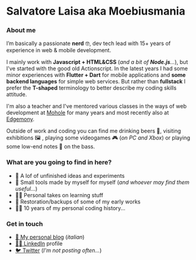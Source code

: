 # Salvatore Laisa aka Moebiusmania

### About me
I’m basically a passionate **nerd** 🤓, dev tech lead with 15+ years of experience in web & mobile development. 

I mainly work with **Javascript + HTML&CSS** (_and a bit of **Node.js**..._), but I've started with the good old Actionscript. In the latest years I had some minor experiences with **Flutter + Dart** for mobile applications and **some backend languages** for simple web services. But rather than **fullstack** I prefer the **T-shaped** terminology to better describe my coding skills attitude.

I'm also a teacher and I've mentored various classes in the ways of web development at [Mohole](https://scuola.mohole.it/) for many years and most recently also at [Edgemony](https://edgemony.com/).

Outside of work and coding you can find me drinking beers 🍻, visiting exhibitions 🖼️ , playing some videogames 🎮 (_on PC and Xbox_) or playing some low-end notes 🎵 on the bass.

### What are you going to find in here?
* 🤯 A lof of unfinished ideas and experiments
* 🔧 Small tools made by myself for myself (*and whoever may find them useful...*)
* 👨‍🏫 Personal takes on learning stuff
* 🧹 Restoration/backups of some of my early works
* 👨‍🦳 10 years of my personal coding history...

### Get in touch
* [📘 My personal blog](https://salvatorelaisa.blog/) (*italian*)
* [👨‍💼 LinkedIn](https://www.linkedin.com/in/salvatorelaisa/) profile
* [🐦 Twitter](https://twitter.com/moebiusmania) (*I'm not posting often...*)


<!--
**moebiusmania/moebiusmania** is a ✨ _special_ ✨ repository because its `README.md` (this file) appears on your GitHub profile.

Here are some ideas to get you started:

- 🔭 I’m currently working on ...
- 🌱 I’m currently learning ...
- 👯 I’m looking to collaborate on ...
- 🤔 I’m looking for help with ...
- 💬 Ask me about ...
- 📫 How to reach me: ...
- 😄 Pronouns: ...
- ⚡ Fun fact: ...
-->

